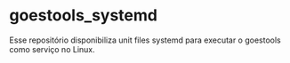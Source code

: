 # goestools_systemd
Esse repositório disponibiliza unit files systemd para executar o goestools como serviço no Linux.
